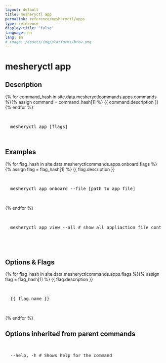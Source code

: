 ```yaml
---
layout: default
title: mesheryctl app
permalink: reference/mesheryctl/apps
type: reference
display-title: "false"
language: en
lang: en
# image: /assets/img/platforms/brew.png
---
```


<!-- Copy this template to create individual doc pages for each mesheryctl commands -->

<!-- Name of the command -->
# mesheryctl app

<!-- Description of the command. Preferably a paragraph -->
## Description

{% for command_hash in site.data.mesheryctlcommands.apps.commands %}{% assign command = command_hash[1] %}
{{ command.description }}
{% endfor %}

<!-- Basic usage of the command -->
<pre class="codeblock-pre">
  <div class="codeblock">
  mesheryctl app [flags] 
  </div>
</pre>

## Examples

{% for flag_hash in site.data.mesheryctlcommands.apps.onboard.flags %}{% assign flag = flag_hash[1] %}
{{ flag.description }}
<pre class="codeblock-pre">
  <div class="codeblock">
  mesheryctl app onboard --file [path to app file] 
  </div>
</pre>
{% endfor %}
<pre class="codeblock-pre">
  <div class="codeblock">
  mesheryctl app view --all # show all appliaction file content
  </div>
</pre>
<br/>

<!-- Options/Flags available in this command -->
## Options & Flags

{% for flag_hash in site.data.mesheryctlcommands.apps.flags %}{% assign flag = flag_hash[1] %}
{{ flag.description }}
<pre class="codeblock-pre">
  <div class="codeblock">
  {{ flag.name }}
  </div>
</pre>
{% endfor %}
<br/>

## Options inherited from parent commands
<pre class="codeblock-pre">
  <div class="codeblock">
  --help, -h # Shows help for the command
  </div>
</pre>